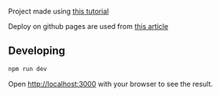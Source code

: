 Project made using [this tutorial](https://www.youtube.com/watch?v=mTz0GXj8NN0)

Deploy on github pages are used from [this article](https://www.linkedin.com/pulse/deploy-nextjs-app-github-pages-federico-antu%C3%B1a)

## Developing

```bash
npm run dev
```

Open [http://localhost:3000](http://localhost:3000) with your browser to see the result.
